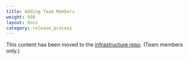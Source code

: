 ```yaml
---
title: Adding Team Members 
weight: 999
layout: docs
category: release_process
---
```


This content has been moved to the
[infrastructure repo](https://github.com/zencart/infrastructure).  (Team members only.)

